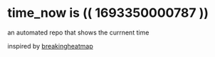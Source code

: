 # time_now is (( 1693350000787 ))

an automated repo that shows the currnent time

inspired by [breakingheatmap](https://github.com/breakingheatmap/breakingheatmap)